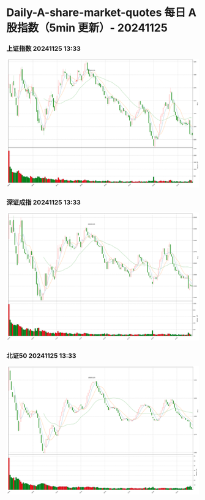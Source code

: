 
# Daily-A-share-market-quotes 每日 A 股指数（5min 更新）- 20241125

### 上证指数 20241125 13:33
![](./fig/2024/11/20241125-sh000001.png)

### 深证成指 20241125 13:33
![](./fig/2024/11/20241125-sz399001.png)

### 北证50 20241125 13:33
![](./fig/2024/11/20241125-bj899050.png)
